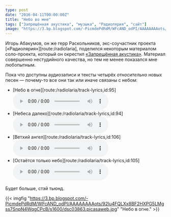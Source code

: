 ```yaml
---
type: post
date: "2016-04-11T00:00:00Z"
title: "Небо во мне"
tags: ["Запрещённая акустика", "музыка", "Радиолярия", "сайт"]
image: "https://3.bp.blogspot.com/-PicmdePdRdM/WFcAND_odPI/AAAAAAAAots/92lu4FQLXx8BF2HXPG5LMgss7SnpN4WqgCPcB/s1600/dsc03863.picasaweb.jpg"
---
```


Игорь Абакумов, он же герр Раскольников, экс-соучастник проекта [«Радиолярия»][route:/radiolaria], поделился некоторым материалом соло-проекта, который он окрестил [«Запрещённая акустика»](https://www.realmusic.ru/zapreszennayaakustika/). Материал совершенно нестудийного качества, но тем не менее показался мне любопытным.

Пока что доступны аудиозаписи и тексты четырёх *относительно* новых песен — почему-то все они так или иначе связаны с небом:<br />

<!--more-->

* [Небо в огне][route:/radiolaria/track-lyrics,id:95]<br />
  <audio src="/radiolaria/track-listen/95" controls></audio>
* [Небеса далеко][route:/radiolaria/track-lyrics,id:94]<br />
  <audio src="/radiolaria/track-listen/94" controls></audio>
* [Ветхий ангел][route:/radiolaria/track-lyrics,id:106]<br />
  <audio src="/radiolaria/track-listen/106" controls></audio>
* [Остаётся только небо][route:/radiolaria/track-lyrics,id:105]<br />
  <audio src="/radiolaria/track-listen/105" controls></audio>

Будет больше, стэй тьюнд.

{{< imgfig "https://3.bp.blogspot.com/-PicmdePdRdM/WFcAND_odPI/AAAAAAAAots/92lu4FQLXx8BF2HXPG5LMgss7SnpN4WqgCPcB/s1600/dsc03863.picasaweb.jpg" "Небо в огне." >}}
